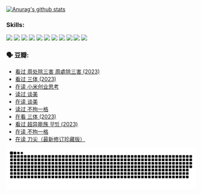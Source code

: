 
[![Anurag's github stats](https://github-readme-stats.vercel.app/api?username=w940853815)](https://github.com/anuraghazra/github-readme-stats)

### Skills:

<code><img height="32" src="https://cdn.jsdelivr.net/npm/simple-icons@v5/icons/python.svg"></code>
<code><img height="32" src="https://cdn.jsdelivr.net/npm/simple-icons@v5/icons/javascript.svg"></code>
<code><img height="32" src="https://cdn.jsdelivr.net/npm/simple-icons@v5/icons/django.svg"></code>
<code><img height="32" src="https://cdn.jsdelivr.net/npm/simple-icons@v5/icons/flask.svg"></code>
<code><img height="32" src="https://cdn.jsdelivr.net/npm/simple-icons@v5/icons/vuetify.svg"></code>
<code><img height="32" src="https://cdn.jsdelivr.net/npm/simple-icons@v5/icons/git.svg"></code>
<code><img height="32" src="https://cdn.jsdelivr.net/npm/simple-icons@v5/icons/docker.svg"></code>
<code><img height="32" src="https://cdn.jsdelivr.net/npm/simple-icons@v5/icons/postgresql.svg"></code>
<code><img height="32" src="https://cdn.jsdelivr.net/npm/simple-icons@v5/icons/elasticsearch.svg"></code>
<code><img height="32" src="https://cdn.jsdelivr.net/npm/simple-icons@v5/icons/macos.svg"></code>
<code><img height="32" src="https://cdn.jsdelivr.net/npm/simple-icons@v5/icons/linux.svg"></code>

### 🗣 豆瓣:

<!-- DOUBAN-ACTIVITIES:START -->
- [看过 周处除三害 周處除三害‎ (2023)](https://www.douban.com/people/136069238/status/4575646701/?_i=13057632)
- [看过 三体‎ (2023)](https://www.douban.com/people/136069238/status/4574263039/?_i=13057633)
- [在读 小米创业思考](https://www.douban.com/people/136069238/status/4572047905/?_i=13057633)
- [读过 谈美](https://www.douban.com/people/136069238/status/4572047629/?_i=13057633)
- [在读 谈美](https://www.douban.com/people/136069238/status/4560861771/?_i=13057633)
- [读过 不拘一格](https://www.douban.com/people/136069238/status/4560861445/?_i=13057633)
- [在看 三体‎ (2023)](https://www.douban.com/people/136069238/status/4558185093/?_i=13057633)
- [看过 超异能族 무빙‎ (2023)](https://www.douban.com/people/136069238/status/4556824186/?_i=13057633)
- [在读 不拘一格](https://www.douban.com/people/136069238/status/4541712161/?_i=13057633)
- [在读 刀尖（最新修订珍藏版）](https://www.douban.com/people/136069238/status/4541711339/?_i=13057633)
<!-- DOUBAN-ACTIVITIES:END -->


![Snake animation](https://raw.githubusercontent.com/w940853815/w940853815/output/github-contribution-grid-snake.svg)

<!--
**w940853815/w940853815** is a ✨ _special_ ✨ repository because its `README.md` (this file) appears on your GitHub profile.

Here are some ideas to get you started:

- 🔭 I’m currently working on ...
- 🌱 I’m currently learning ...
- 👯 I’m looking to collaborate on ...
- 🤔 I’m looking for help with ...
- 💬 Ask me about ...
- 📫 How to reach me: ...
- 😄 Pronouns: ...
- ⚡ Fun fact: ...
-->
